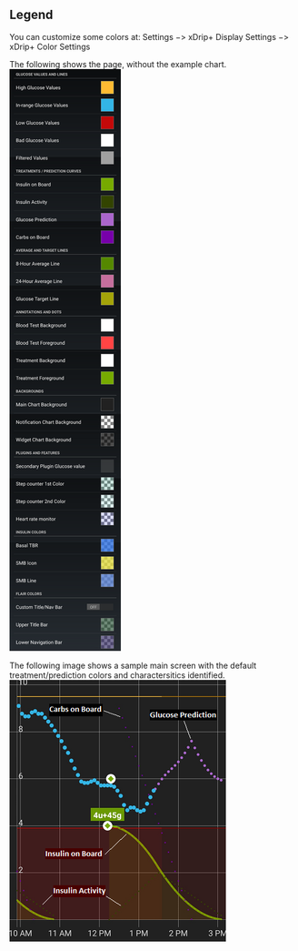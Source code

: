## Legend  
  
You can customize some colors at: Settings &#8722;> xDrip+ Display Settings &#8722;> xDrip+ Color Settings  
  
The following shows the page, without the example chart.  
![](./images/legend.png)  
  
The following image shows a sample main screen with the default treatment/prediction colors and charactersitics identified.  
![](./images/legend2.png)  
